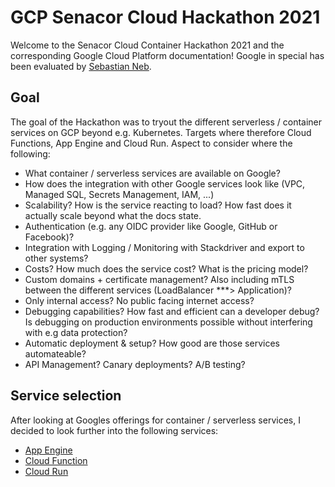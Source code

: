 # GCP Senacor Cloud Hackathon 2021

Welcome to the Senacor Cloud Container Hackathon 2021 and the corresponding Google Cloud Platform documentation!
Google in special has been evaluated by [Sebastian Neb](https://github.com/schostin).

## Goal

The goal of the Hackathon was to tryout the different serverless / container services on GCP beyond e.g. Kubernetes.
Targets where therefore Cloud Functions, App Engine and Cloud Run. Aspect to consider where the following:

- What container / serverless services are available on Google?
- How does the integration with other Google services look like (VPC, Managed SQL, Secrets Management, IAM, ...)
- Scalability? How is the service reacting to load? How fast does it actually scale beyond what the docs state.
- Authentication (e.g. any OIDC provider like Google, GitHub or Facebook)?
- Integration with Logging / Monitoring with Stackdriver and export to other systems?
- Costs? How much does the service cost? What is the pricing model?
- Custom domains + certificate management? Also including mTLS between the different services (LoadBalancer \*\*\*> Application)?
- Only internal access? No public facing internet access?
- Debugging capabilities? How fast and efficient can a developer debug? Is debugging on production environments possible
  without interfering with e.g data protection?
- Automatic deployment & setup? How good are those services automateable?
- API Management? Canary deployments? A/B testing?

## Service selection

After looking at Googles offerings for container / serverless services, I decided to look further into the following services:

- [App Engine](./appEngine)
- [Cloud Function](./cloudFunction)
- [Cloud Run](./cloudRun)
